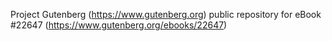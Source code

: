 Project Gutenberg (https://www.gutenberg.org) public repository for eBook #22647 (https://www.gutenberg.org/ebooks/22647)

